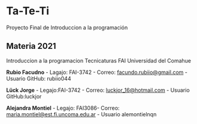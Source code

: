 # Ta-Te-Ti
Proyecto Final de Introduccion a la programación

## Materia 2021
Introduccion a la programacion
Tecnicaturas
FAI
Universidad del Comahue

**Rubio Facudno** - Lagajo: FAI-3742 - Correo: facundo.rubiio@gmail.com - Usuario GitHub: rubiio044

**Lück Jorge** - Legajo:FAI-3742 - Correo: luckjor_16@hotmail.com  - Usuario GitHub:luckjor

**Alejandra Montiel** - Legajo: FAI3086- Correo: maria.montiel@est.fi.uncoma.edu.ar - Usuario alemontielnqn
